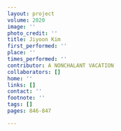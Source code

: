 ```yaml
---
layout: project
volume: 2020
image: ''
photo_credit: ''
title: Jiyoon Kim
first_performed: ''
place: ''
times_performed: ''
contributor: A NONCHALANT VACATION
collaborators: []
home: ''
links: []
contact: ''
footnote: ''
tags: []
pages: 846-847

---
```




